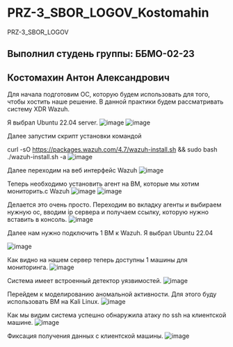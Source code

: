 # PRZ-3_SBOR_LOGOV_Kostomahin
PRZ-3_SBOR_LOGOV
## Выполнил студень группы: ББМО-02-23 

## Костомахин Антон Александрович

Для начала подготовим ОС, которую будем использовать для того, чтобы хостить наше решение.
В данной практики будем рассматривать систему XDR Wazuh.

Я выбрал Ubuntu 22.04 server.
![image](https://github.com/user-attachments/assets/22091023-ef69-47fd-8454-cf082942fbe5)
![image](https://github.com/user-attachments/assets/d334786a-1077-454e-bd8d-9b0d07632a1e)

Далее запустим скрипт установки командой 

curl -sO https://packages.wazuh.com/4.7/wazuh-install.sh && sudo bash ./wazuh-install.sh -a
![image](https://github.com/user-attachments/assets/531dd00f-9965-4ec3-87f5-a4042e7d46b3)

Далее переходим на веб интерфейс Wazuh
![image](https://github.com/user-attachments/assets/bf0ad170-8fdf-4e2c-815f-78c3bcfb87cd)

Теперь необходимо установить агент на ВМ, которые мы хотим мониторить.с Wazuh
![image](https://github.com/user-attachments/assets/a7db7222-f33f-4cb6-932a-35b678db3108)
![image](https://github.com/user-attachments/assets/65257600-e8be-4e1e-b189-7c3e0adc8138)

Делается это очень просто. Переходим во вкладку агенты и выбираем нужную ос, вводим ip сервера и получаем ссылку, которую нужно вставить в консоль.
![image](https://github.com/user-attachments/assets/883421e6-4fdf-4daf-a064-0e6378bf546d)

Далее нам нужно подключить 1 ВМ к Wazuh.
Я выбрал Ubuntu 22.04 

![image](https://github.com/user-attachments/assets/371c609e-8f48-4eac-892c-30fc776f4ea1)

Как видно на нашем сервер теперь доступны 1 машины для мониторинга. 
![image](https://github.com/user-attachments/assets/19f8225b-9d78-495a-b648-827ae1ed218e)

Система имеет встроенный детектор уязвимостей. 
![image](https://github.com/user-attachments/assets/271d71fa-4c87-4099-9184-293be98d4f5f)

Перейдем к моделированию аномальной активности. Для этого буду использовать ВМ на Kali Linux.
![image](https://github.com/user-attachments/assets/522beca9-9da6-4c41-afef-9486e5582da9)

Как мы видим система успешно обнаружила атаку по ssh на клиентской машине.
![image](https://github.com/user-attachments/assets/cd2fe9d3-e95c-4e2e-afc2-2db88dcda6cd)

Фиксация получения данных с клиентской машины.
![image](https://github.com/user-attachments/assets/e95681ee-63e6-4166-b0d5-039d50d641cb)
